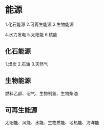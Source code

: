 # 能源
1.化石能源
2.可再生能源
3.生物能源

4.水力发电
5.太阳能
6.核能
## 化石能源
1.煤炭
2.石油
3.天然气

## 生物能源
燃料乙醇、沼气、生物制氢、生物柴油

## 可再生能源
太阳能、风能、水能、生物质能、地热能、海洋能
